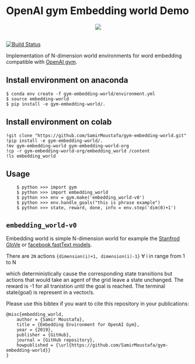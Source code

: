 
OpenAI gym Embedding world Demo
===============================

<div align="center">
  <img src="https://google.github.io/dopamine/images/dopamine_logo.png"><br><br>
</div>

[![Build Status](https://travis-ci.org/SamirMoustafa/gym-embedding-world.svg?branch=master)](https://travis-ci.org/SamirMoustafa/gym-embedding-world)

Implementation of N-dimension world environments for word embedding compatible with [OpenAI gym](https://github.com/openai/gym>).

Install environment on anaconda
-------------------------------

    $ conda env create -f gym-embedding-world/environment.yml
    $ source embedding-world
    $ pip install -e gym-embedding-world/.

Install environment on colab
----------------------------

    !git clone "https://github.com/SamirMoustafa/gym-embedding-world.git"
    !pip install -e gym-embedding-world/.
    !mv gym-embedding-world gym-embedding-world-org
    !cp -r gym-embedding-world-org/embedding_world /content
    !ls embedding_world

Usage
-----

        $ python >>> import gym
        $ python >>> import embedding_world
        $ python >>> env = gym.make('embedding_world-v0')
        $ python >>> env.handle_goals("this is phrase example")
        $ python >>> state, reward, done, info = env.step('dim(0)+1')

``embedding_world-v0``
----------------------

Embedding world is simple N-dimension world for example the [Stanfrod GloVe](https://nlp.stanford.edu/projects/glove/) or [facebook fastText models](https://github.com/facebookresearch/fastText/blob/master/pretrained-vectors.md).

There are `2N` actions `{dimension(i)+1, dimension(i)-1}` ∀ i in range from 1 to N


which deterministically cause the corresponding state transitions
but actions that would take an agent of the grid leave a state unchanged.
The reward is -1 for all tranistion until the goal is reached.
The terminal state(goal) is represent in a vector/s.

Please use this bibtex if you want to cite this repository in your publications:

```
@misc{embedding_world,
    author = {Samir Moustafa},
    title = {Embedding Environment for OpenAI Gym},
    year = {2019},
    publisher = {GitHub},
    journal = {GitHub repository},
    howpublished = {\url{https://github.com/SamirMoustafa/gym-embedding-world}}
}
```

